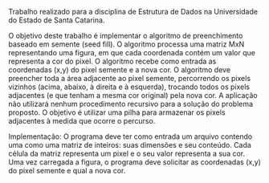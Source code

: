 Trabalho realizado para a disciplina de Estrutura de Dados na Universidade do Estado de Santa Catarina.

O objetivo deste trabalho é implementar o algoritmo de preenchimento baseado
em semente (seed fill). O algoritmo processa uma matriz MxN representando uma
figura, em que cada coordenada contém um valor que representa a cor do pixel.
O algoritmo recebe como entrada as coordenadas (x,y) do pixel semente e a nova
cor. O algoritmo deve preencher toda a área adjacente ao pixel semente, percorrendo os
pixels vizinhos (acima, abaixo, à direita e à esquerda), trocando todos os pixels
adjacentes (e que tenham a mesma cor original) pela nova cor.
A aplicação não utilizará nenhum procedimento recursivo para a solução do
problema proposto. O objetivo é utilizar uma pilha para armazenar os pixels adjacentes
à medida que ocorre o percurso.

Implementação:
O programa deve ter como entrada um arquivo contendo uma como uma matriz
de inteiros: suas dimensões e seu conteúdo. Cada célula da matriz representa um pixel e
o seu valor representa a sua cor. Uma vez carregada a figura, o programa deve solicitar
as coordenadas (x,y) do pixel semente e qual a nova cor.
